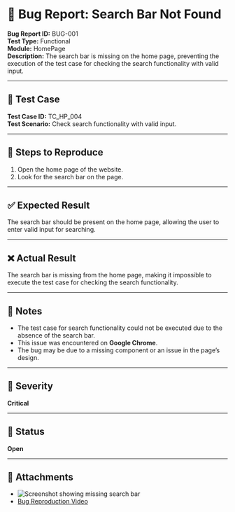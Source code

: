 # 🐞 Bug Report: Search Bar Not Found

**Bug Report ID:** BUG-001  
**Test Type:** Functional  
**Module:** HomePage  
**Description:** The search bar is missing on the home page, preventing the execution of the test case for checking the search functionality with valid input.

---

## 🧪 Test Case

**Test Case ID:** TC_HP_004  
**Test Scenario:** Check search functionality with valid input.

---

## 🔁 Steps to Reproduce

1. Open the home page of the website.  
2. Look for the search bar on the page.  

---

## ✅ Expected Result

The search bar should be present on the home page, allowing the user to enter valid input for searching.

---

## ❌ Actual Result

The search bar is missing from the home page, making it impossible to execute the test case for checking the search functionality.

---

## 📝 Notes

- The test case for search functionality could not be executed due to the absence of the search bar.  
- This issue was encountered on **Google Chrome**.  
- The bug may be due to a missing component or an issue in the page’s design.

---

## 🚨 Severity

**Critical**

---

## 📌 Status

**Open**

---

## 📎 Attachments

- ![Screenshot showing missing search bar](https://example.com/screenshot.png)
- [Bug Reproduction Video](https://example.com/bug-video.mp4)

